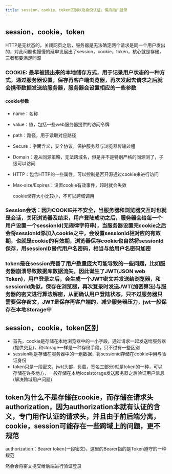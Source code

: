 ```yaml
---
title: session，cookie，token区别以及身份认证，保持用户登录
---
```


## session，cookie，token

HTTP是无状态的，关闭网页之后，服务器是无法确定两个请求是同一个用户发出的，对此问题也慢慢的延申发展出了session，cookie，token，核心就是存储，三者都要满足同源

### COOKIE: 最早被提出来的本地储存方式，用于记录用户状态的一种方式，通过服务器设置，保存再客户端浏览器，再次发起去请求之后就会携带数据发送给服务器，服务器会设置相应的一些参数

#### cookie参数

- name：名称

- value：值，包括一些web服务器提供的访问令牌

- path：路径，用于读取对应路径

- Secure：字面含义，安全协议，保护服务器与浏览器传输过程

- Domain：遵从同源策略，无法跨域名，但是并不是特别严格的同源测了，子级可以访问

- HTTP：包含HTTP的一些属性，可以控制是否开源通过cookie来进行访问

- Max-size/Expires：设置cookie有效事件，超时就会失效

  cookie储存大小比较小，不可以跨域调用

### Session会话：因为COOKIE并不安全，当服务器和浏览器交互时也就是会话，关闭浏览器及结束，用户登陆成功之后，服务器会给每一个用户设置一个sessionId(无规律字符串)，当服务器设置完cookie之后会将sessionId添加入cookie之中，会设置sessionId相对应的有效期，也就是cookie的有效期，浏览器保存cookie也自然将sessionId保存，用sessionID替代用户名密码，相当与给用户名密码加密

### token是在session完善了用户数量庞大可能导致的一些问题，比如服务器崩溃导致数据库数据流失，因此诞生了JWT(JSON  web   Token)，用户登录之后，会生成一个JWT密文并发送给浏览器，和sessionId类似，保存在浏览器，再次登录时发送JWT(加密算法)与服务器的密文进行算法解密，从而确认用户登陆状态，只不过服务器只需要保存密文，JWT是保存再客户端的，减少服务器压力，jwt一般保存在本地Storage中

## session，cookie，token区别

- 首先，cookie是存储在本地浏览器中的一小字段，通过请求一起发送给服务器(提供交互)，和storage一样是一种存储手段，只不过有一些区别
- session呢是存储在服务器中的一组数据，将sessionid存储在cookie中用与验证身份
- token只是一段密文，jwt(头部，负载，签名三部分)就是token的一种，可以存储在许多地方，一般存储在本地localstorage发送服务器之后验证用户信息(解决跨域用户问题)

## token为什么不是存储在cookie，而存储在请求头authorization，因为authorization本就有认证的含义，专门用作认证的请求头，并且由于前后端分离，cookie，session可能存在一些跨域上的问题，更不规范

authorization：Bearer token(一段密文)，这里的Bearer指的是Token遵守的一种规范

然会会将密文提交给后端进行验证登录

